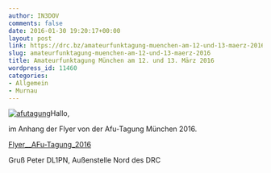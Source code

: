 ```yaml
---
author: IN3DOV
comments: false
date: 2016-01-30 19:20:17+00:00
layout: post
link: https://drc.bz/amateurfunktagung-muenchen-am-12-und-13-maerz-2016/
slug: amateurfunktagung-muenchen-am-12-und-13-maerz-2016
title: Amateurfunktagung München am 12. und 13. März 2016
wordpress_id: 11460
categories:
- Allgemein
- Murnau
---
```


[![afutagung](https://drc.bz/wp-content/uploads/2016/01/afutagung.jpg)](https://drc.bz/wp-content/uploads/2016/01/afutagung.jpg)Hallo,

im Anhang der Flyer von der Afu-Tagung München 2016.

[Flyer__AFu-Tagung_2016](https://drc.bz/wp-content/uploads/2016/01/Flyer__AFu-Tagung_2016.pdf)

Gruß Peter DL1PN, Außenstelle Nord des DRC


